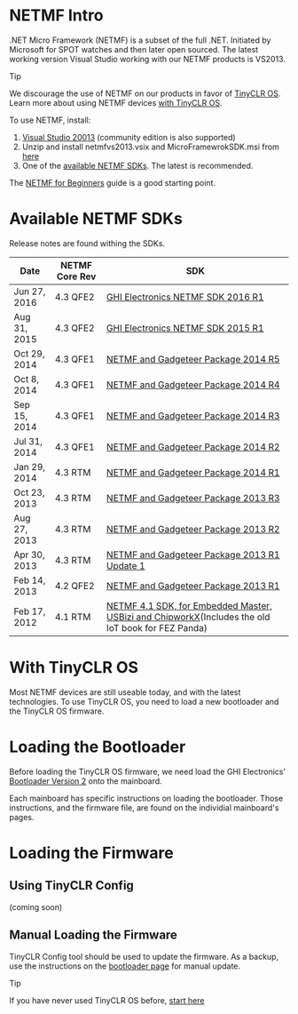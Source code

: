# NETMF Intro

.NET Micro Framework (NETMF) is a subset of the full .NET. Initiated by Microsoft for SPOT watches and then later open sourced. The latest working version Visual Studio working with our NETMF products is VS2013.

> [!Tip]
> We discourage the use of NETMF on our products in favor of [TinyCLR OS](../../tinyclr/intro.html). Learn more about using NETMF devices [with TinyCLR OS](with-tinyclr-os).

To use NETMF, install:
1. [Visual Studio 20013](https://www.visualstudio.com/vs/older-downloads/) (community edition is also supported)
2. Unzip and install netmfvs2013.vsix and MicroFramewrokSDK.msi from [here](http://netmf.codeplex.com/downloads/get/1423115) 
3. One of the [available NETMF SDKs](#available-netmf-sdks). The latest is recommended.

The [NETMF for Beginners](http://files.ghielectronics.com/downloads/NETMF/NETMF_for_Beginners.pdf) guide is a good starting point.

# Available NETMF SDKs
Release notes are found withing the SDKs.

Date | NETMF Core Rev | SDK
--- | --- | ---
Jun 27, 2016 | 4.3 QFE2 | [GHI Electronics NETMF SDK 2016 R1](https://www.ghielectronics.com/download/sdk/41/ghi-electronics-netmf-sdk-2016-r1)
Aug 31, 2015 | 4.3 QFE2 | [GHI Electronics NETMF SDK 2015 R1]()
Oct 29, 2014 | 4.3 QFE1 | [NETMF and Gadgeteer Package 2014 R5]()
Oct 8, 2014 | 4.3 QFE1 | [NETMF and Gadgeteer Package 2014 R4]()
Sep 15, 2014 | 4.3 QFE1 | [NETMF and Gadgeteer Package 2014 R3]()
Jul 31, 2014 | 4.3 QFE1 | [NETMF and Gadgeteer Package 2014 R2]()
Jan 29, 2014 | 4.3 RTM | [NETMF and Gadgeteer Package 2014 R1]()
Oct 23, 2013 | 4.3 RTM | [NETMF and Gadgeteer Package 2013 R3]()
Aug 27, 2013 | 4.3 RTM | [NETMF and Gadgeteer Package 2013 R2]()
Apr 30, 2013 | 4.3 RTM | [NETMF and Gadgeteer Package 2013 R1 Update 1]()
Feb 14, 2013 | 4.2 QFE2 | [NETMF and Gadgeteer Package 2013 R1]()
Feb 17, 2012 | 4.1 RTM | [NETMF 4.1 SDK, for Embedded Master, USBizi and ChipworkX](https://www.ghielectronics.com/download/sdk/5/netmf-sdk-2012-r0)(Includes the old IoT book for FEZ Panda)

# With TinyCLR OS
Most NETMF devices are still useable today, and with the latest technologies. To use TinyCLR OS, you need to load a new bootloader and the TinyCLR OS firmware.

# Loading the Bootloader
Before loading the TinyCLR OS firmware, we need load the GHI Electronics' [Bootloader Version 2](../../loaders/bootloader.html) onto the mainboard.

Each mainboard has specific instructions on loading the bootloader. Those instructions, and the firmware file, are found on the individial mainboard's pages.

# Loading the Firmware

## Using TinyCLR Config
(coming soon)

## Manual Loading the Firmware
TinyCLR Config tool should be used to update the firmware. As a backup, use the instructions on the [bootloader page](../../loaders/bootloader.html) for manual update.

> [!Tip]
> If you have never used TinyCLR OS before, [start here]( ../../../tinyclr/tutorials/intro.html)

